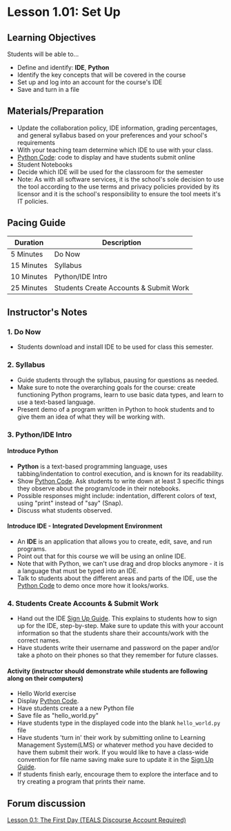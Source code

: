 # Lesson 1.01: Set Up

## Learning Objectives

Students will be able to...

* Define and identify: **IDE**, **Python**
* Identify the key concepts that will be covered in the course
* Set up and log into an account for the course's IDE
* Save and turn in a file

## Materials/Preparation

* Update the collaboration policy, IDE information, grading percentages, and general syllabus based on your preferences and your school's requirements
* With your teaching team determine which IDE to use with your class.
* [Python Code]: code to display and have students submit online
* Student Notebooks
* Decide which IDE will be used for the classroom for the semester
* Note: As with all software services, it is the school's sole decision to use the tool according to the use terms and privacy policies provided by its licensor and it is the school's responsibility to ensure the tool meets it's IT policies.

## Pacing Guide

| **Duration**   | **Description** |
| ---------- | ----------- |
| 5 Minutes  | Do Now      |
| 15 Minutes | Syllabus    |
| 10 Minutes | Python/IDE Intro |
| 25 Minutes | Students Create Accounts & Submit Work |

## Instructor's Notes

### 1. Do Now

* Students download and install IDE to be used for class this semester.

### 2. Syllabus

* Guide students through the syllabus, pausing for questions as needed.
* Make sure to note the overarching goals for the course: create functioning Python programs, learn to use basic data types, and learn to use a text-based language.
* Present demo of a program written in Python to hook students and to give them an idea of what they will be working with.

### 3. Python/IDE Intro

#### Introduce Python

* **Python** is a text-based programming language, uses tabbing/indentation to control execution, and is known for its readability.
* Show [Python Code].  Ask students to write down at least 3 specific things they observe about the program/code in their notebooks.
* Possible responses might include: indentation, different colors of text, using "print" instead of "say" (Snap).
* Discuss what students observed.

#### Introduce IDE - Integrated Development Environment

* An **IDE** is an application that allows you to create, edit, save, and run programs.
* Point out that for this course we will be using an online IDE.
* Note that with Python, we can't use drag and drop blocks anymore - it is a language that must be typed into an IDE.
* Talk to students about the different areas and parts of the IDE, use the [Python Code] to demo once more how it looks/works.

### 4. Students Create Accounts & Submit Work

* Hand out the IDE [Sign Up Guide](python_replit_sign_up.md).
This explains to students how to sign up for the IDE, step-by-step. Make sure to update this with your account information so that the students share their accounts/work with the correct names.
* Have students write their username and password on the paper and/or take a photo on their phones so that they remember for future classes.

#### Activity (instructor should demonstrate while students are following along on their computers)

* Hello World exercise
* Display [Python Code].  
* Have students create a a new Python file
* Save file as "hello_world.py"
* Have students type in the displayed code into the blank `hello_world.py` file
* Have students 'turn in' their work by submitting online to Learning Management System(LMS) or whatever method you have decided to have them submit their work. If you would like to have a class-wide convention for file name saving make sure to update it in the [Sign Up Guide](python_replit_sign_up.md).
* If students finish early, encourage them to explore the interface and to try creating a program that prints their name.

## Forum discussion

[Lesson 0.1: The First Day (TEALS Discourse Account Required)](https://forums.tealsk12.org/c/2nd-semester-unit-1/1-01-set-up)

[Python Code]:https://teals-introcs.gitbooks.io/2nd-semester-introduction-to-computer-science-pri/content/units/1_unit/01_lesson/hello_world.py
